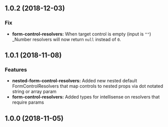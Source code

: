 ## 1.0.2 (2018-12-03)

### Fix
* **form-control-resolvers:** When target control is empty (input is `""`) _Number resolvers will now return `null` instead of `0`.

## 1.0.1 (2018-11-08)

### Features
* **nested-form-control-resolvers:** Added new nested default FormControlResolvers that map controls to nested props via dot notated string or array
param
* **form-control-resolvers:** Added types for intellisense on resolvers that require params

## 1.0.0 (2018-11-05)
